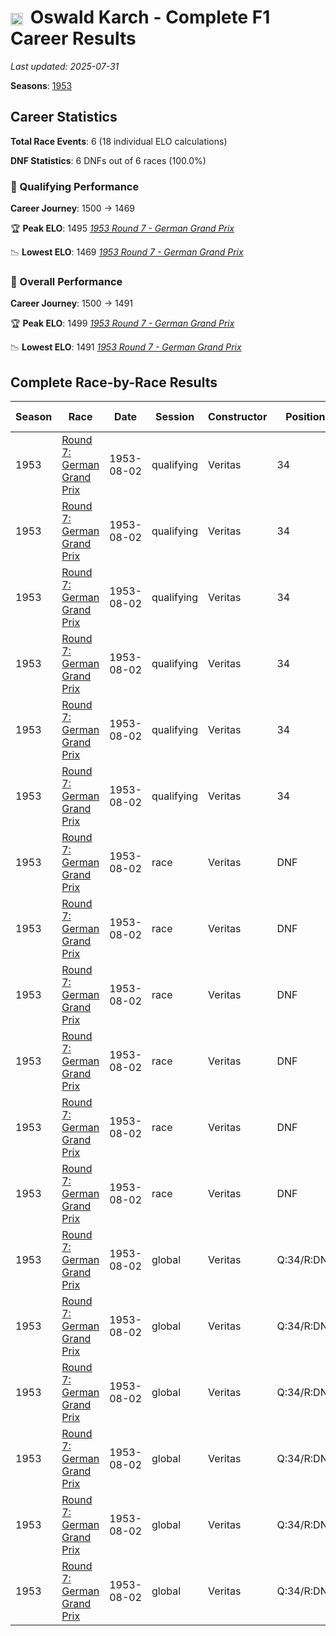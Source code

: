 # <img src="https://upload.wikimedia.org/wikipedia/commons/b/ba/Flag_of_Germany.svg" alt="Germany" width="20" height="auto" style="vertical-align: middle; margin-right: 5px;" onerror="this.outerHTML='🇩🇪'; this.style.marginRight='5px';"/> Oswald Karch - Complete F1 Career Results

*Last updated: 2025-07-31*

**Seasons**: [1953](../seasons/1953-season-report)

## Career Statistics

**Total Race Events**: 6 (18 individual ELO calculations)

**DNF Statistics**: 6 DNFs out of 6 races (100.0%)

### 🏁 Qualifying Performance
**Career Journey**: 1500 → 1469

🏆 **Peak ELO**: 1495
   *[1953 Round 7 - German Grand Prix](../seasons/1953-season-report#round-7-german-grand-prix)*

📉 **Lowest ELO**: 1469
   *[1953 Round 7 - German Grand Prix](../seasons/1953-season-report#round-7-german-grand-prix)*

### 🌟 Overall Performance
**Career Journey**: 1500 → 1491

🏆 **Peak ELO**: 1499
   *[1953 Round 7 - German Grand Prix](../seasons/1953-season-report#round-7-german-grand-prix)*

📉 **Lowest ELO**: 1491
   *[1953 Round 7 - German Grand Prix](../seasons/1953-season-report#round-7-german-grand-prix)*


## Complete Race-by-Race Results

| Season | Race | Date | Session | Constructor | Position | Starting ELO | ELO Change | Final ELO | Teammate |
|--------|------|------|---------|-------------|----------|--------------|------------|-----------|----------|
| 1953 | [Round 7: German Grand Prix](../seasons/1953-season-report#round-7-german-grand-prix) | 1953-08-02 | qualifying | Veritas | 34 | 1500 | -5 | 1495 | [<img src="https://upload.wikimedia.org/wikipedia/commons/b/ba/Flag_of_Germany.svg" alt="Germany" width="20" height="auto" style="vertical-align: middle; margin-right: 5px;" onerror="this.outerHTML='🇩🇪'; this.style.marginRight='5px';"/> Hans Herrmann](hans-herrmann) |
| 1953 | [Round 7: German Grand Prix](../seasons/1953-season-report#round-7-german-grand-prix) | 1953-08-02 | qualifying | Veritas | 34 | 1495 | -5 | 1489 | [<img src="https://upload.wikimedia.org/wikipedia/commons/b/ba/Flag_of_Germany.svg" alt="Germany" width="20" height="auto" style="vertical-align: middle; margin-right: 5px;" onerror="this.outerHTML='🇩🇪'; this.style.marginRight='5px';"/> Theo Helfrich](theo-helfrich) |
| 1953 | [Round 7: German Grand Prix](../seasons/1953-season-report#round-7-german-grand-prix) | 1953-08-02 | qualifying | Veritas | 34 | 1489 | -5 | 1484 | [<img src="https://upload.wikimedia.org/wikipedia/commons/b/ba/Flag_of_Germany.svg" alt="Germany" width="20" height="auto" style="vertical-align: middle; margin-right: 5px;" onerror="this.outerHTML='🇩🇪'; this.style.marginRight='5px';"/> Wolfgang Seidel](wolfgang-seidel) |
| 1953 | [Round 7: German Grand Prix](../seasons/1953-season-report#round-7-german-grand-prix) | 1953-08-02 | qualifying | Veritas | 34 | 1484 | -5 | 1480 | [<img src="https://upload.wikimedia.org/wikipedia/commons/b/ba/Flag_of_Germany.svg" alt="Germany" width="20" height="auto" style="vertical-align: middle; margin-right: 5px;" onerror="this.outerHTML='🇩🇪'; this.style.marginRight='5px';"/> Willi Heeks](willi-heeks) |
| 1953 | [Round 7: German Grand Prix](../seasons/1953-season-report#round-7-german-grand-prix) | 1953-08-02 | qualifying | Veritas | 34 | 1480 | -5 | 1474 | [<img src="https://upload.wikimedia.org/wikipedia/commons/b/ba/Flag_of_Germany.svg" alt="Germany" width="20" height="auto" style="vertical-align: middle; margin-right: 5px;" onerror="this.outerHTML='🇩🇪'; this.style.marginRight='5px';"/> Erwin Bauer](erwin-bauer) |
| 1953 | [Round 7: German Grand Prix](../seasons/1953-season-report#round-7-german-grand-prix) | 1953-08-02 | qualifying | Veritas | 34 | 1474 | -5 | 1469 | [<img src="https://upload.wikimedia.org/wikipedia/commons/b/ba/Flag_of_Germany.svg" alt="Germany" width="20" height="auto" style="vertical-align: middle; margin-right: 5px;" onerror="this.outerHTML='🇩🇪'; this.style.marginRight='5px';"/> Ernst Loof](ernst-loof) |
| 1953 | [Round 7: German Grand Prix](../seasons/1953-season-report#round-7-german-grand-prix) | 1953-08-02 | race | Veritas | DNF | 1500 | N/A | 1500 | [<img src="https://upload.wikimedia.org/wikipedia/commons/b/ba/Flag_of_Germany.svg" alt="Germany" width="20" height="auto" style="vertical-align: middle; margin-right: 5px;" onerror="this.outerHTML='🇩🇪'; this.style.marginRight='5px';"/> Hans Herrmann](hans-herrmann) |
| 1953 | [Round 7: German Grand Prix](../seasons/1953-season-report#round-7-german-grand-prix) | 1953-08-02 | race | Veritas | DNF | 1500 | N/A | 1500 | [<img src="https://upload.wikimedia.org/wikipedia/commons/b/ba/Flag_of_Germany.svg" alt="Germany" width="20" height="auto" style="vertical-align: middle; margin-right: 5px;" onerror="this.outerHTML='🇩🇪'; this.style.marginRight='5px';"/> Theo Helfrich](theo-helfrich) |
| 1953 | [Round 7: German Grand Prix](../seasons/1953-season-report#round-7-german-grand-prix) | 1953-08-02 | race | Veritas | DNF | 1500 | N/A | 1500 | [<img src="https://upload.wikimedia.org/wikipedia/commons/b/ba/Flag_of_Germany.svg" alt="Germany" width="20" height="auto" style="vertical-align: middle; margin-right: 5px;" onerror="this.outerHTML='🇩🇪'; this.style.marginRight='5px';"/> Wolfgang Seidel](wolfgang-seidel) |
| 1953 | [Round 7: German Grand Prix](../seasons/1953-season-report#round-7-german-grand-prix) | 1953-08-02 | race | Veritas | DNF | 1500 | N/A | 1500 | [<img src="https://upload.wikimedia.org/wikipedia/commons/b/ba/Flag_of_Germany.svg" alt="Germany" width="20" height="auto" style="vertical-align: middle; margin-right: 5px;" onerror="this.outerHTML='🇩🇪'; this.style.marginRight='5px';"/> Willi Heeks](willi-heeks) |
| 1953 | [Round 7: German Grand Prix](../seasons/1953-season-report#round-7-german-grand-prix) | 1953-08-02 | race | Veritas | DNF | 1500 | N/A | 1500 | [<img src="https://upload.wikimedia.org/wikipedia/commons/b/ba/Flag_of_Germany.svg" alt="Germany" width="20" height="auto" style="vertical-align: middle; margin-right: 5px;" onerror="this.outerHTML='🇩🇪'; this.style.marginRight='5px';"/> Erwin Bauer](erwin-bauer) |
| 1953 | [Round 7: German Grand Prix](../seasons/1953-season-report#round-7-german-grand-prix) | 1953-08-02 | race | Veritas | DNF | 1500 | N/A | 1500 | [<img src="https://upload.wikimedia.org/wikipedia/commons/b/ba/Flag_of_Germany.svg" alt="Germany" width="20" height="auto" style="vertical-align: middle; margin-right: 5px;" onerror="this.outerHTML='🇩🇪'; this.style.marginRight='5px';"/> Ernst Loof](ernst-loof) |
| 1953 | [Round 7: German Grand Prix](../seasons/1953-season-report#round-7-german-grand-prix) | 1953-08-02 | global | Veritas | Q:34/R:DNF | 1500 | -1 | 1499 | [<img src="https://upload.wikimedia.org/wikipedia/commons/b/ba/Flag_of_Germany.svg" alt="Germany" width="20" height="auto" style="vertical-align: middle; margin-right: 5px;" onerror="this.outerHTML='🇩🇪'; this.style.marginRight='5px';"/> Hans Herrmann](hans-herrmann) |
| 1953 | [Round 7: German Grand Prix](../seasons/1953-season-report#round-7-german-grand-prix) | 1953-08-02 | global | Veritas | Q:34/R:DNF | 1499 | -1 | 1497 | [<img src="https://upload.wikimedia.org/wikipedia/commons/b/ba/Flag_of_Germany.svg" alt="Germany" width="20" height="auto" style="vertical-align: middle; margin-right: 5px;" onerror="this.outerHTML='🇩🇪'; this.style.marginRight='5px';"/> Theo Helfrich](theo-helfrich) |
| 1953 | [Round 7: German Grand Prix](../seasons/1953-season-report#round-7-german-grand-prix) | 1953-08-02 | global | Veritas | Q:34/R:DNF | 1497 | -1 | 1496 | [<img src="https://upload.wikimedia.org/wikipedia/commons/b/ba/Flag_of_Germany.svg" alt="Germany" width="20" height="auto" style="vertical-align: middle; margin-right: 5px;" onerror="this.outerHTML='🇩🇪'; this.style.marginRight='5px';"/> Wolfgang Seidel](wolfgang-seidel) |
| 1953 | [Round 7: German Grand Prix](../seasons/1953-season-report#round-7-german-grand-prix) | 1953-08-02 | global | Veritas | Q:34/R:DNF | 1496 | -1 | 1494 | [<img src="https://upload.wikimedia.org/wikipedia/commons/b/ba/Flag_of_Germany.svg" alt="Germany" width="20" height="auto" style="vertical-align: middle; margin-right: 5px;" onerror="this.outerHTML='🇩🇪'; this.style.marginRight='5px';"/> Willi Heeks](willi-heeks) |
| 1953 | [Round 7: German Grand Prix](../seasons/1953-season-report#round-7-german-grand-prix) | 1953-08-02 | global | Veritas | Q:34/R:DNF | 1494 | -1 | 1493 | [<img src="https://upload.wikimedia.org/wikipedia/commons/b/ba/Flag_of_Germany.svg" alt="Germany" width="20" height="auto" style="vertical-align: middle; margin-right: 5px;" onerror="this.outerHTML='🇩🇪'; this.style.marginRight='5px';"/> Erwin Bauer](erwin-bauer) |
| 1953 | [Round 7: German Grand Prix](../seasons/1953-season-report#round-7-german-grand-prix) | 1953-08-02 | global | Veritas | Q:34/R:DNF | 1493 | -1 | 1491 | [<img src="https://upload.wikimedia.org/wikipedia/commons/b/ba/Flag_of_Germany.svg" alt="Germany" width="20" height="auto" style="vertical-align: middle; margin-right: 5px;" onerror="this.outerHTML='🇩🇪'; this.style.marginRight='5px';"/> Ernst Loof](ernst-loof) |
